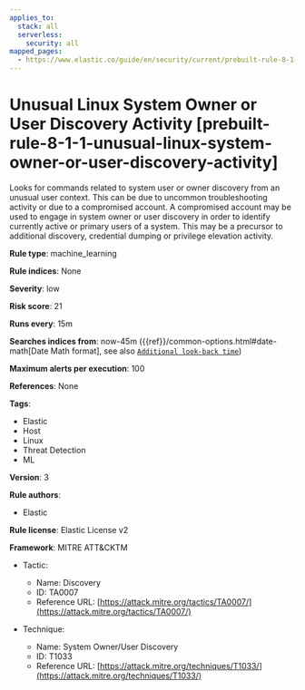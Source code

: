 ```yaml
---
applies_to:
  stack: all
  serverless:
    security: all
mapped_pages:
  - https://www.elastic.co/guide/en/security/current/prebuilt-rule-8-1-1-unusual-linux-system-owner-or-user-discovery-activity.html
---
```


# Unusual Linux System Owner or User Discovery Activity [prebuilt-rule-8-1-1-unusual-linux-system-owner-or-user-discovery-activity]

Looks for commands related to system user or owner discovery from an unusual user context. This can be due to uncommon troubleshooting activity or due to a compromised account. A compromised account may be used to engage in system owner or user discovery in order to identify currently active or primary users of a system. This may be a precursor to additional discovery, credential dumping or privilege elevation activity.

**Rule type**: machine_learning

**Rule indices**: None

**Severity**: low

**Risk score**: 21

**Runs every**: 15m

**Searches indices from**: now-45m ({{ref}}/common-options.html#date-math[Date Math format], see also [`Additional look-back time`](docs-content://solutions/security/detect-and-alert/create-detection-rule.md#rule-schedule))

**Maximum alerts per execution**: 100

**References**: None

**Tags**:

* Elastic
* Host
* Linux
* Threat Detection
* ML

**Version**: 3

**Rule authors**:

* Elastic

**Rule license**: Elastic License v2

**Framework**: MITRE ATT&CKTM

* Tactic:

    * Name: Discovery
    * ID: TA0007
    * Reference URL: [https://attack.mitre.org/tactics/TA0007/](https://attack.mitre.org/tactics/TA0007/)

* Technique:

    * Name: System Owner/User Discovery
    * ID: T1033
    * Reference URL: [https://attack.mitre.org/techniques/T1033/](https://attack.mitre.org/techniques/T1033/)


